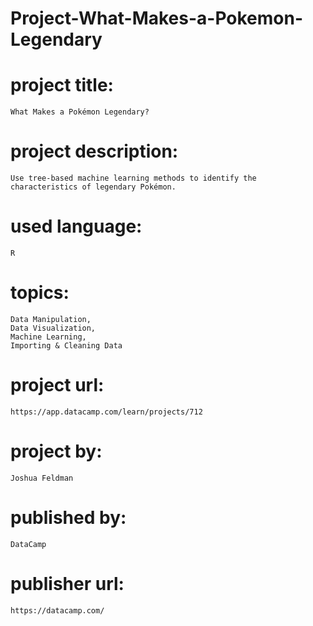 # Project-What-Makes-a-Pokemon-Legendary

# project title:

    What Makes a Pokémon Legendary?

# project description:

    Use tree-based machine learning methods to identify the characteristics of legendary Pokémon.

# used language:

    R

# topics:

    Data Manipulation,
    Data Visualization,
    Machine Learning,
    Importing & Cleaning Data

# project url:

    https://app.datacamp.com/learn/projects/712

# project by:

    Joshua Feldman

# published by:

    DataCamp

# publisher url:

    https://datacamp.com/

